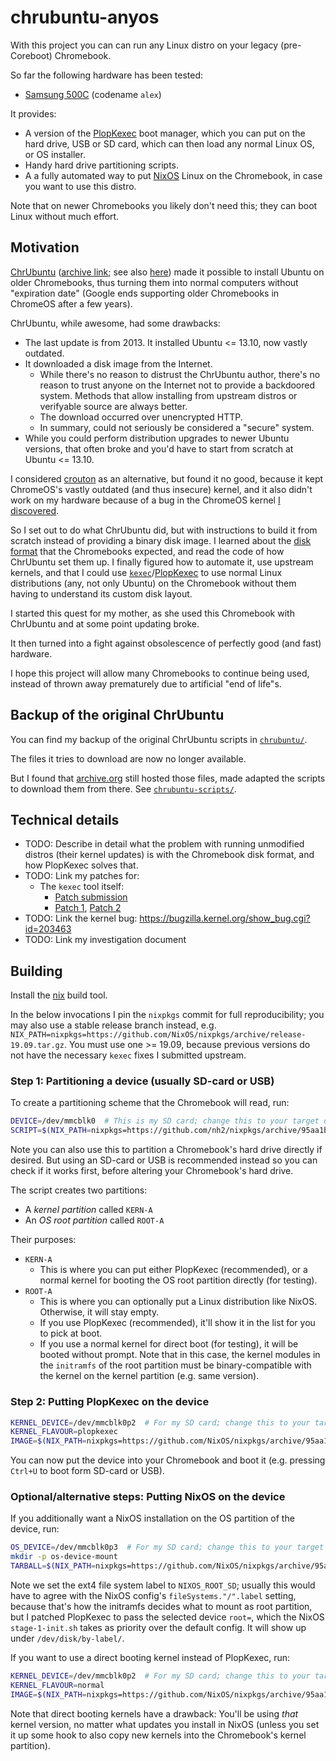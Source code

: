 # chrubuntu-anyos

With this project you can can run any Linux distro on your legacy (pre-Coreboot) Chromebook.

So far the following hardware has been tested:

* [Samsung 500C](https://www.chromium.org/chromium-os/developer-information-for-chrome-os-devices/samsung-series-5-chromebook) (codename `alex`)

It provides:

* A version of the [PlopKexec](https://www.plop.at/en/plopkexec/full.html) boot manager, which you can put on the hard drive, USB or SD card, which can then load any normal Linux OS, or OS installer.
* Handy hard drive partitioning scripts.
* A a fully automated way to put [NixOS](https://nixos.org) Linux on the Chromebook, in case you want to use this distro.

Note that on newer Chromebooks you likely don't need this; they can boot Linux without much effort.


## Motivation

[ChrUbuntu](http://chromeos-cr48.blogspot.com/) ([archive link](https://web.archive.org/web/20190809090331/http://chromeos-cr48.blogspot.com/); see also [here](https://github.com/iantrich/ChrUbuntu-Guides/blob/d5996a3c1fd58a02973d50437ed35d735964932f/Guides/Installing%20ChrUbuntu.md)) made it possible to install Ubuntu on older Chromebooks, thus turning them into normal computers without "expiration date" (Google ends supporting older Chromebooks in ChromeOS after a few years).

ChrUbuntu, while awesome, had some drawbacks:

* The last update is from 2013. It installed Ubuntu <= 13.10, now vastly outdated.
* It downloaded a disk image from the Internet.
  * While there's no reason to distrust the ChrUbuntu author, there's no reason to trust anyone on the Internet not to provide a backdoored system. Methods that allow installing from upstream distros or verifyable source are always better.
  * The download occurred over unencrypted HTTP.
  * In summary, could not seriously be considered a "secure" system.
* While you could perform distribution upgrades to newer Ubuntu versions, that often broke and you'd have to start from scratch at Ubuntu <= 13.10.

I considered [crouton](https://github.com/dnschneid/crouton) as an alternative, but found it no good, because it kept ChromeOS's vastly outdated (and thus insecure) kernel, and it also didn't work on my hardware because of a bug in the ChromeOS kernel [I discovered](https://github.com/systemd/systemd/issues/11974#issuecomment-473754055).

So I set out to do what ChrUbuntu did, but with instructions to build it from scratch instead of providing a binary disk image.
I learned about the [disk format](https://www.chromium.org/chromium-os/chromiumos-design-docs/disk-format) that the Chromebooks expected, and read the code of how ChrUbuntu set them up.
I finally figured how to automate it, use upstream kernels, and that I could use [`kexec`](https://wiki.archlinux.org/index.php/kexec)/[PlopKexec](https://www.plop.at/en/plopkexec/full.html) to use normal Linux distributions (any, not only Ubuntu) on the Chromebook without them having to understand its custom disk layout.

I started this quest for my mother, as she used this Chromebook with ChrUbuntu and at some point updating broke.

It then turned into a fight against obsolescence of perfectly good (and fast) hardware.

I hope this project will allow many Chromebooks to continue being used, instead of thrown away prematurely due to artificial "end of life"s.


## Backup of the original ChrUbuntu

You can find my backup of the original ChrUbuntu scripts in [`chrubuntu/`](./chrubuntu/).

The files it tries to download are now no longer available.

But I found that [archive.org](https://archive.org) still hosted those files, made adapted the scripts to download them from there. See [`chrubuntu-scripts/`](./chrubuntu-scripts/).


## Technical details

* TODO: Describe in detail what the problem with running unmodified distros (their kernel updates) is with the Chromebook disk format, and how PlopKexec solves that.
* TODO: Link my patches for:
  * The `kexec` tool itself:
    * [Patch submission](http://lists.infradead.org/pipermail/kexec/2019-April/022964.html)
    * [Patch 1](https://github.com/horms/kexec-tools/commit/23aaa44614a02d2184951142125cb55b36cef40a), [Patch 2](https://github.com/horms/kexec-tools/commit/c072bd13abbe497d28e4235e2cf416f4aee65754)
* TODO: Link the kernel bug: https://bugzilla.kernel.org/show_bug.cgi?id=203463
* TODO: Link my investigation document


## Building

Install the [nix](https://nixos.org/nix/) build tool.

In the below invocations I pin the `nixpkgs` commit for full reproducibility; you may also use a stable release branch instead, e.g. `NIX_PATH=nixpkgs=https://github.com/NixOS/nixpkgs/archive/release-19.09.tar.gz`. You must use one >= 19.09, because previous versions do not have the necessary `kexec` fixes I submitted upstream.

### Step 1: Partitioning a device (usually SD-card or USB)

To create a partitioning scheme that the Chromebook will read, run:

```bash
DEVICE=/dev/mmcblk0  # This is my SD card; change this to your target device!
SCRIPT=$(NIX_PATH=nixpkgs=https://github.com/nh2/nixpkgs/archive/95aa1b3c8b.tar.gz nix-build --no-link '<nixpkgs/nixos>' -A config.system.build.chromebook-removable-media-partitioning-script -I nixos-config=nixos-rootfs.nix) && $SCRIPT "$DEVICE"
```

Note you can also use this to partition a Chromebook's hard drive directly if desired.
But using an SD-card or USB is recommended instead so you can check if it works first, before altering your Chromebook's hard drive.

The script creates two partitions:

* A _kernel partition_ called `KERN-A`
* An _OS root partition_ called `ROOT-A`

Their purposes:

* `KERN-A`
  * This is where you can put either PlopKexec (recommended), or a normal kernel for booting the OS root partition directly (for testing).
* `ROOT-A`
  * This is where you can optionally put a Linux distribution like NixOS. Otherwise, it will stay empty.
  * If you use PlopKexec (recommended), it'll show it in the list for you to pick at boot.
  * If you use a normal kernel for direct boot (for testing), it will be booted without prompt. Note that in this case, the kernel modules in the `initramfs` of the root partition must be binary-compatible with the kernel on the kernel partition (e.g. same version).


### Step 2: Putting PlopKexec on the device

```bash
KERNEL_DEVICE=/dev/mmcblk0p2  # For my SD card; change this to your target device's kernel partition!
KERNEL_FLAVOUR=plopkexec
IMAGE=$(NIX_PATH=nixpkgs=https://github.com/NixOS/nixpkgs/archive/95aa1b3c8b.tar.gz nix-build --no-link '<nixpkgs/nixos>' -A "config.system.build.signed-chromiumos-kernel-$KERNEL_FLAVOUR" -I nixos-config=nixos-rootfs.nix) && test -b "$KERNEL_DEVICE" && sudo dd "if=$IMAGE" "of=$KERNEL_DEVICE" conv=fsync
```

You can now put the device into your Chromebook and boot it (e.g. pressing `Ctrl+U` to boot form SD-card or USB).

### Optional/alternative steps: Putting NixOS on the device

If you additionally want a NixOS installation on the OS partition of the device, run:

```bash
OS_DEVICE=/dev/mmcblk0p3  # For my SD card; change this to your target device's OS root partition!
mkdir -p os-device-mount
TARBALL=$(NIX_PATH=nixpkgs=https://github.com/NixOS/nixpkgs/archive/95aa1b3c8b.tar.gz nix-build --no-link '<nixpkgs/nixos>' -A config.system.build.tarball -I nixos-config=nixos-rootfs.nix) && test -b "$OS_DEVICE" && sudo mkfs.ext4 -L NIXOS_ROOT_SD "$OS_DEVICE" && sudo mount "$OS_DEVICE" os-device-mount && (test -d os-device-mount/var/empty && sudo chattr -i os-device-mount/var/empty || true) && sudo rm -rf os-device-mount/* && sudo tar xf "$TARBALL/tarball/nixos-system-x86_64-linux.tar" -C os-device-mount && sudo umount os-device-mount && sync
```

Note we set the ext4 file system label to `NIXOS_ROOT_SD`; usually this would have to agree with the NixOS config's `fileSystems."/".label` setting, because that's how the initramfs decides what to mount as root partition, but I patched PlopKexec to pass the selected device `root=`, which the NixOS `stage-1-init.sh` takes as priority over the default config.
It will show up under `/dev/disk/by-label/`.

If you want to use a direct booting kernel instead of PlopKexec, run:

```bash
KERNEL_DEVICE=/dev/mmcblk0p2  # For my SD card; change this to your target device's kernel partition!
KERNEL_FLAVOUR=normal
IMAGE=$(NIX_PATH=nixpkgs=https://github.com/NixOS/nixpkgs/archive/95aa1b3c8b.tar.gz nix-build --no-link '<nixpkgs/nixos>' -A "config.system.build.signed-chromiumos-kernel-$KERNEL_FLAVOUR" -I nixos-config=nixos-rootfs.nix) && test -b "$KERNEL_DEVICE" && sudo dd "if=$IMAGE" "of=$KERNEL_DEVICE" conv=fsync
```

Note that direct booting kernels have a drawback:
You'll be using _that_ kernel version, no matter what updates you install in NixOS (unless you set it up some hook to also copy new kernels into the Chromebook's kernel partition).
